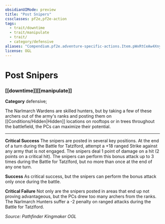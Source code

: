 ```yaml
---
obsidianUIMode: preview
title: "Post Snipers"
cssclasses: pf2e,pf2e-action
tags:
  - trait/downtime
  - trait/manipulate
  - trait/
  - category/defensive
aliases: "Compendium.pf2e.adventure-specific-actions.Item.pWxRtCeAw4XnyzoM"
license: OGL
---
```

# Post Snipers

### [[downtime]][[manipulate]]

**Category** defensive; 




The Narlmarch Wardens are skilled hunters, but by taking a few of these archers out of the army's ranks and posting them on [[Conditions/Hidden|Hidden]] locations on rooftops or in trees throughout the battlefield, the PCs can maximize their potential.

* * *

**Critical Success** The snipers are posted in several key positions. At the end of a turn during the Battle for Tatzlford, attempt a +18 ranged Strike against any army that is not engaged. The snipers deal 1 point of damage on a hit (2 points on a critical hit). The snipers can perform this bonus attack up to 3 times during the Battle for Tatzlford, but no more than once at the end of any one turn.

**Success** As critical success, but the snipers can perform the bonus attack only once during the battle.

**Critical Failure** Not only are the snipers posted in areas that end up not proving advantageous, but the PCs drew too many archers from the ranks. The Narlmarch Hunters suffer a -2 penalty on ranged attacks during the Battle for Tatzlford.

*Source: Pathfinder Kingmaker*
*OGL*
